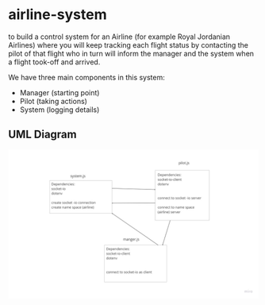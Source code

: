 # airline-system
to build a control system for an Airline (for example Royal Jordanian Airlines) where you will keep tracking each flight status by contacting the pilot of that flight who in turn will inform the manager and the system when a flight took-off and arrived.

We have three main components in this system:

* Manager (starting point)
* Pilot (taking actions)
* System (logging details)


## UML Diagram 
![iamge](./airline%20refactor.png)